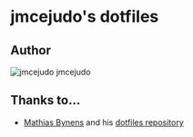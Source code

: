 # jmcejudo's dotfiles

## Author

![jmcejudo](https://www.gravatar.com/avatar/4913ebea7932c00c40f4a2cd9d4654a7.jpg?s=24) jmcejudo

## Thanks to…

* [Mathias Bynens](https://mathiasbynens.be/) and his [dotfiles repository](https://github.com/mathiasbynens/dotfiles)
